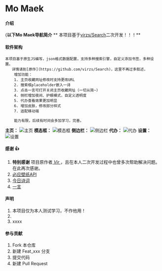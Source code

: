 # Mo Maek

#### 介绍
{**以下Mo Maek导航简介**
    ** 本项目基于[virzs/Search](https://github.com/virzs/Search)二次开发！！！** 
        

#### 软件架构
    本项目基于原生JS编写，json格式数据配置，支持多种搜索引擎，自定义添加书签，多种设置。
       详情请到[原作](https://github.com/virzs/Search)，这里不再过多叙述，
        增加功能：
        1. 主页收藏网址修改时支持更改URL
        2. 搜索框placeholder嵌入一诗
        3. 点击一言可打开关闭主页收藏网址（一切从简~)
        4. 侧栏增加夜间、护眼模式，自定义透明度
        5. 代办查看效果更加明显
        6. 增加皮肤，修改部分样式
        7. 适配移动端

        能力有限，后续有时间会多加学习，完善。 
**主页：** 
![主页](https://images.gitee.com/uploads/images/2020/0415/113625_d0a18522_6554410.png "屏幕截图.png")
 **模态框：**
![模态框](https://images.gitee.com/uploads/images/2020/0415/113726_fb1ad7b7_6554410.png "屏幕截图.png") 
 **侧边栏：** 
![侧边栏](https://images.gitee.com/uploads/images/2020/0415/113815_df1ca7d5_6554410.png "屏幕截图.png")
 **代办：**
![代办](https://images.gitee.com/uploads/images/2020/0415/114029_02e264e7_6554410.png "屏幕截图.png") 
 **设置：** 
![设置](https://images.gitee.com/uploads/images/2020/0415/114121_f4cf74ba_6554410.png "屏幕截图.png")


#### 感谢 :+1: 

1.  **特别感谢** 项目原作者[ _Vir_ ](https://github.com/virzs/Search)，且在本人二次开发过程中也曾多次帮助解决问题。
                在此再次感谢。
2.  [必应壁纸API](https://bing.ioliu.cn/)
3.  [今日诗词](https://www.jinrishici.com/)
4.  [一言](https://hitokoto.cn/)

#### 声明

1.  本项目仅为本人测试学习，不作他用！
2.  
3.  xxxx

#### 参与贡献

1.  Fork 本仓库
2.  新建 Feat_xxx 分支
3.  提交代码
4.  新建 Pull Request

